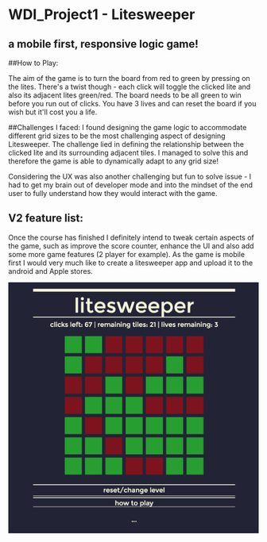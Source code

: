 # WDI_Project1 - Litesweeper

## a mobile first, responsive logic game!


##How to Play:

The aim of the game is to turn the board from red to green by pressing on the lites.
There's a twist though - each click will toggle the clicked lite and also its adjacent lites green/red.
The board needs to be all green to win before you run out of clicks.
You have 3 lives and can reset the board if you wish but it'll cost you a life.

##Challenges I faced:
I found designing the game logic to accommodate different grid sizes to be the most challenging   aspect of designing Litesweeper. The challenge lied in defining the relationship between the clicked lite and its surrounding adjacent tiles. I managed to solve this and therefore the game is able to dynamically adapt to any grid size!

Considering the UX was also another challenging but fun to solve issue - I had to get my brain out of developer mode and into the mindset of the end user to fully understand how they would interact with the game.

## V2 feature list:
Once the course has finished I definitely intend to tweak certain aspects of the game, such as improve the score counter, enhance the UI and also add some more game features (2 player for example). As the game is mobile first I would very much like to create a litesweeper app and upload it to the android and Apple stores.

![Alt text](img/litesweeper.png "litesweeper game")
